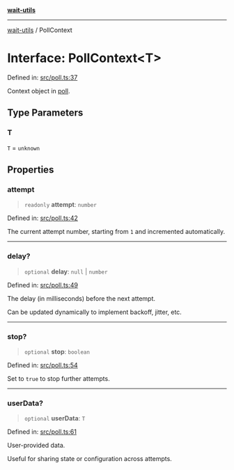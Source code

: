 [**wait-utils**](../README.md)

***

[wait-utils](../globals.md) / PollContext

# Interface: PollContext\<T\>

Defined in: [src/poll.ts:37](https://github.com/havelessbemore/wait-utils/blob/94ef6d42235298b430e9e2477787e6cf7d01d527/src/poll.ts#L37)

Context object in [poll](../functions/poll.md).

## Type Parameters

### T

`T` = `unknown`

## Properties

### attempt

> `readonly` **attempt**: `number`

Defined in: [src/poll.ts:42](https://github.com/havelessbemore/wait-utils/blob/94ef6d42235298b430e9e2477787e6cf7d01d527/src/poll.ts#L42)

The current attempt number, starting from `1` and incremented automatically.

***

### delay?

> `optional` **delay**: `null` \| `number`

Defined in: [src/poll.ts:49](https://github.com/havelessbemore/wait-utils/blob/94ef6d42235298b430e9e2477787e6cf7d01d527/src/poll.ts#L49)

The delay (in milliseconds) before the next attempt.

Can be updated dynamically to implement backoff, jitter, etc.

***

### stop?

> `optional` **stop**: `boolean`

Defined in: [src/poll.ts:54](https://github.com/havelessbemore/wait-utils/blob/94ef6d42235298b430e9e2477787e6cf7d01d527/src/poll.ts#L54)

Set to `true` to stop further attempts.

***

### userData?

> `optional` **userData**: `T`

Defined in: [src/poll.ts:61](https://github.com/havelessbemore/wait-utils/blob/94ef6d42235298b430e9e2477787e6cf7d01d527/src/poll.ts#L61)

User-provided data.

Useful for sharing state or configuration across attempts.
